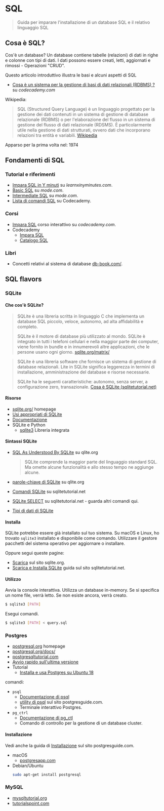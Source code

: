 # SQL
> Guida per imparare l'installazione di un database SQL e il relativo linguaggio SQL 


## Cosa è SQL? 

Cos'è un database? Un database contiene tabelle (relazioni) di dati in righe e colonne con tipi di dati. I dati possono essere creati, letti, aggiornati e rimossi - Operazioni "CRUD".

Questo articolo introduttivo illustra le basi e alcuni aspetti di SQL

- [Cosa è un sistema per la gestione di basi di dati relazionali (RDBMS) ?](https://www.codecademy.com/articles/what-is-rdbms-sql) su *codecademy.com*

Wikipedia:

> SQL (Structured Query Language) è un linguaggio progettato per la gestione dei dati contenuti in un sistema di gestione di database relazionale (RDBMS) o per l'elaborazione del flusso in un sistema di gestione del flusso di dati relazionale (RDSMS). È particolarmente utile nella gestione di dati strutturati, ovvero dati che incorporano relazioni tra entità e variabili. [Wikipedia](https://en.wikipedia.org/wiki/SQL)

Apparso per la prima volta nel: 1974


## Fondamenti di SQL

### Tutorial e riferimenti

- [Impara SQL in Y minuti](https://learnxinyminutes.com/docs/sql/) su *learnxinyminutes.com*.
- [Basic SQL](https://mode.com/sql-tutorial/introduction-to-sql/) su _mode.com_.
- [Intermediate SQL](https://mode.com/sql-tutorial/sql-aggregate-functions/) su _mode.com_.
- [Lista di comandi SQL](https://www.codecademy.com/articles/sql-commands) su Codecademy.

### Corsi

- [Impara SQL](https://www.codecademy.com/learn/learn-sql) corso interattivo su *codecademy.com*.
- Codecademy
    - [Impara SQL](https://www.codecademy.com/learn/learn-sql)
    - [Catalogo SQL](https://www.codecademy.com/catalog/language/sql) 

### Libri

- Concetti relativi al sistema di database [db-book.com/](https://www.db-book.com/).


## SQL flavors

### SQLite

#### Che cos'è SQLite?

> SQLite è una libreria scritta in linguaggio C che implementa un database SQL piccolo, veloce, autonomo, ad alta affidabilità e completo.
>
> SQLite è il motore di database più utilizzato al mondo. SQLite è integrato in tutti i telefoni cellulari e nella maggior parte dei computer, viene fornito in bundle e in innumerevoli altre applicazioni, che le persone usano ogni giorno. [sqlite.org/matrix/](https://www.sqlite.org/matrix/)

> SQLite è una libreria software che fornisce un sistema di gestione di database relazionali. Lite in SQLite significa leggerezza in termini di installazione, amministrazione del database e risorse necessarie.
>
> SQLite ha le seguenti caratteristiche: autonomo, senza server, a configurazione zero, transazionale. [Cosa è SQLite (sqlitetutorial.net)](https://www.sqlitetutorial.net/what-is-sqlite/)

#### Risorse

- [sqlite.org/](https://www.sqlite.org/) homepage
- [Usi appropriati di SQLite](https://www.sqlite.org/whentouse.html)
- [Documentazione](https://www.sqlite.org/docs.html)
- SQLite e Python
    - [sqlite3](https://docs.python.org/3/library/sqlite3.html) Libreria integrata

#### Sintassi SQLite 

- [SQL As Understood By SQLite](https://www.sqlite.org/lang.html) su qlite.org
    > SQLite comprende la maggior parte del linguaggio standard SQL. Ma omette alcune funzionalità e allo stesso tempo ne aggiunge alcune.

- [parole-chiave di SQLite](https://www.sqlite.org/lang_keywords.html) su qlite.org
- [Comandi SQLite](https://www.sqlitetutorial.net/sqlite-commands/) su sqlitetutorial.net
- [SQLite SELECT](https://www.sqlitetutorial.net/sqlite-select/) su sqlitetutorial.net - guarda altri comandi qui.
- [Tipi di dati di SQLite](https://www.sqlitetutorial.net/sqlite-data-types/)

#### Installa

SQLite potrebbe essere già installato sul tuo sistema. Su macOS e Linux, ho trovato `sqlite3` installato e disponibile come comando. Utilizzare il gestore pacchetti del sistema operativo per aggiornare o installare.

Oppure segui queste pagine:

- [Scarica](https://www.sqlite.org/download.html) sul sito sqlite.org.
- [Scarica e Installa SQLite](https://www.sqlitetutorial.net/download-install-sqlite/) guida sul sito sqlitetutorial.net.

#### Utilizzo

Avvia la console interattiva. Utilizza un database in-memory. Se si specifica un nome file, verrà letto. Se non esiste ancora, verrà creato.

```sh
$ sqlite3 [PATH]
```

Esegui comandi.

```sh
$ sqlite3 [PATH] < query.sql
```


### Postgres

- [postgresql.org](https://www.postgresql.org) homepage
- [postgresql.org/docs/](https://www.postgresql.org/docs/)
- [postgresqltutorial.com](https://www.postgresqltutorial.com/)
- [Avvio rapido sull'ultima versione](https://www.postgresql.org/docs/current/tutorial-start.html)
- Tutorial
    - [Installa e usa Postgres su Ubuntu 18](https://www.digitalocean.com/community/tutorials/how-to-install-and-use-postgresql-on-ubuntu-18-04)

comandi:

- `psql`
    - [Documentazione di psql](https://www.postgresql.org/docs/current/app-psql.html) 
    - [utility di psql](http://postgresguide.com/utilities/psql.html) sul sito postgresguide.com.
    - Terminale interattivo Postgres.
- `pg_ctrl`
    - [Documentazione di pg_ctl](https://www.postgresql.org/docs/current/app-pg-ctl.html) 
    - Comando di controllo per la gestione di un database cluster.

#### Installazione

Vedi anche la guida di [Installazione](http://postgresguide.com/setup/install.html) sul sito postgresguide.com.

- macOS
    - [postgresapp.com](http://www.postgresapp.com/)
- Debian/Ubuntu
    ```sh
    sudo apt-get install postgresql
    ```

### MySQL

- [mysqltutorial.org](https://www.mysqltutorial.org/)
- [tutorialspoint.com](https://www.tutorialspoint.com/mysql/index.htm)
